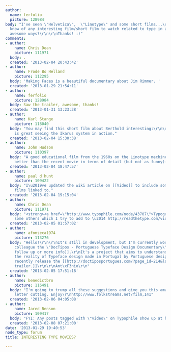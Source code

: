 ```yaml
---
author:
  name: ferfolio
  picture: 128984
body: "I've seen \"Helvetica\",  \"Linotype\" and some short films...\r\nSo do you
  know of any interesting film/short film to watch related to type in any of it's
  awesome ways?\r\n\r\nThanks! :)"
comments:
- author:
    name: Chris Dean
    picture: 111971
  body: .
  created: '2013-02-04 20:43:42'
- author:
    name: Frode Bo Helland
    picture: 112295
  body: 'Making Faces is a beautiful documentary about Jim Rimmer. '
  created: '2013-01-29 21:54:11'
- author:
    name: ferfolio
    picture: 128984
  body: Saw the trailer, awesome, thanks!
  created: '2013-01-31 13:23:38'
- author:
    name: Karl Stange
    picture: 118040
  body: "You may find this short film about Berthold interesting:\r\n\r\nhttp://www.youtube.com/watch?v=TSBpgTAp8XI\r\n\r\nIt
    is great seeing the Ikarus system in action."
  created: '2013-02-04 15:30:38'
- author:
    name: John Hudson
    picture: 110397
  body: "A good educational film from the 1960s on the Linotype machine, in some respects
    better than the recent movie in terms of detail (but not as funny):\r\nhttp://www.youtube.com/watch?v=6wHiddZOfa8\r\n\r\n"
  created: '2013-02-04 18:47:57'
- author:
    name: paul d hunt
    picture: 109422
  body: "I\u2019ve updated the wiki article on [[Video]] to include some of these
    films linked to."
  created: '2013-02-04 19:15:04'
- author:
    name: Chris Dean
    picture: 111971
  body: "<strong><a href=\"http://www.typophile.com/node/43707\">Typography videos</a></strong>\r\n\r\nAnd
    some others which I try to add to \u2014 http://readthetype.com/videos/"
  created: '2013-02-05 01:57:02'
- author:
    name: afonseca1974
    picture: 113276
  body: "Hello!\r\n\r\nIt's still in development, but I'm currently working with a
    colleague the \"DocTipos - Portuguese Typeface Design Documentary\". [[http://doctiposportugues.com/|For
    follow up or more info]].\r\nIt's a project that aims to understand and document
    the reality of Typeface design made in Portugal by Portuguese designers. \r\nWe
    recently release the [[http://doctiposportugues.com/?page_id=214&lang=en|official
    trailer.]]\r\n\r\nAnt\xF3nio\r\n"
  created: '2013-02-05 17:51:18'
- author:
    name: benedictbro
    picture: 116491
  body: "I'm going to trump all these suggestions and give you this amazing doc on
    letter cutting. Enjoy\r\nhttp://www.folkstreams.net/film,141"
  created: '2013-02-06 04:05:08'
- author:
    name: Jared Benson
    picture: 109417
  body: "FYI: Any posts tagged with \"video\" on Typophile show up at http://typophile.com/video\r\n\r\n"
  created: '2013-02-08 07:21:00'
date: '2013-01-29 19:40:53'
node_type: forum
title: INTERESTING TYPE MOVIES?

---
```

